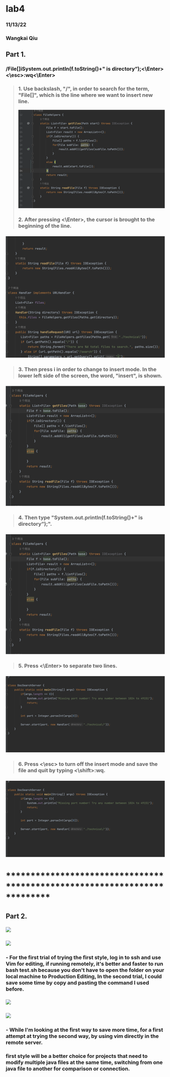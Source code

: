 # lab4
### 11/13/22
### Wangkai Qiu
## Part 1. 
### /File[]iSystem.out.println(f.toString()+" is directory”);<\Enter><\esc>:wq<\Enter>

> ###  1. Use backslash, "/", in order to search for the term, "File[]", which is the line where we want to insert new line.
> ![image](1.1.png)
> ###  2. After pressing <\Enter>, the cursor is brought to the beginning of the line.
### ![image](1.2.png)
> ###  3. Then press i in order to change to insert mode. In the lower left side of the screen, the word, "insert", is shown.
### ![image](1.3.png)
> ###  4. Then type "System.out.println(f.toString()+" is directory”);".
### ![](1.3.png)
> ###  5. Press <\Enter> to separate two lines.
### ![](1.4.png)
> ###  6. Press <\esc> to turn off the insert mode and save the file and quit by typing <\shift>:wq.
### ![](1.4.png)

# *************************************************************************
## Part 2. 
### ![](2.1.PNG)
### ![](2.2.PNG)
### - For the first trial of trying the first style, log in to ssh and use Vim for editing, if running remotely, it's better and faster to run bash test.sh because you don't have to open the folder on your local machine to Production Editing, In the second trial, I could save some time by copy and pasting the command I used before.
### ![](2.1.PNG)
### ![](2.2.PNG)
### - While I'm looking at the first way to save more time, for a first attempt at trying the second way, by using vim directly in the remote server.


### first style will be a better choice for projects that need to modify multiple java files at the same time, switching from one java file to another for comparison or connection.

